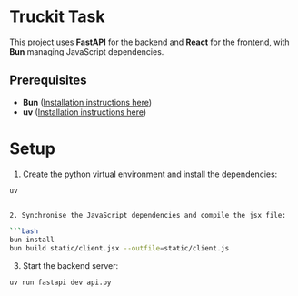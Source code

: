 # Truckit Task

This project uses **FastAPI** for the backend and **React** for the frontend, with **Bun** managing JavaScript dependencies.

## Prerequisites

- **Bun** ([Installation instructions here](https://bun.sh))
- **uv** ([Installation instructions here](https://github.com/astral-sh/uv))

# Setup

1. Create the python virtual environment and install the dependencies:

```bash
uv 


2. Synchronise the JavaScript dependencies and compile the jsx file:

```bash
bun install
bun build static/client.jsx --outfile=static/client.js
```

3. Start the backend server:

```bash
uv run fastapi dev api.py
```

